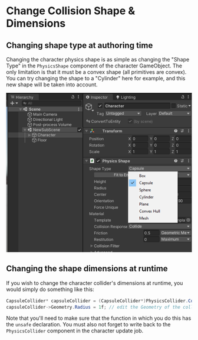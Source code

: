 
# Change Collision Shape & Dimensions

## Changing shape type at authoring time

Changing the character physics shape is as simple as changing the "Shape Type" in the `PhysicsShape` component of the character GameObject. The only limitation is that it must be a convex shape (all primitives are convex). You can try changing the shape to a "Cylinder" here for example, and this new shape will be taken into account.
 
![](../Images/tutorial_cylindershape.png)


## Changing the shape dimensions at runtime

If you wish to change the character collider's dimensions at runtime, you would simply do something like this:

```cs
CapsuleCollider* capsuleCollider = (CapsuleCollider*)PhysicsCollider.ColliderPtr; // cast to the type of collider you have now (could be CylinderCollider, BoxCollider, etc...)
capsuleCollider->Geometry.Radius = 1f; // edit the Geometry of the collider
```

Note that you'll need to make sure that the function in which you do this has the `unsafe` declaration. You must also not forget to write back to the `PhysicsCollider` component in the character update job.